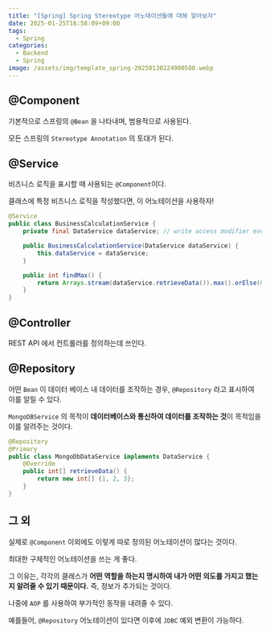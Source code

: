 ```yaml
---
title: "[Spring] Spring Stereotype 어노테이션들에 대해 알아보자"
date: 2025-01-25T16:58:09+09:00
tags:
  - Spring
categories:
  - Backend
  - Spring
image: /assets/img/template_spring-20250130224900580.webp
---
```

<!-- truncate -->

## @Component

기본적으로 스프링의 `@Bean` 을 나타내며, 범용적으로 사용된다.

모든 스프링의 `Stereotype Annotation` 의 토대가 된다.
## @Service

비즈니스 로직을 표시할 때 사용되는 `@Component`이다.

클래스에 특정 비즈니스 로직을 작성했다면, 이 어노테이션을 사용하자!

```java
@Service
public class BusinessCalculationService {
    private final DataService dataService; // write access modifier every time.

    public BusinessCalculationService(DataService dataService) {
        this.dataService = dataService;
    }

    public int findMax() {
        return Arrays.stream(dataService.retrieveData()).max().orElse(0);
    }
}
```

## @Controller

REST API 에서 컨트롤러를 정의하는데 쓰인다.

## @Repository

어떤 `Bean` 이 데이터 베이스 내 데이터를 조작하는 경우, `@Repository` 라고 표시하여 이를 알릴 수 있다.

`MongoDBService` 의 목적이 **데이터베이스와 통신하여 데이터를 조작하는 것**이 목적임을 이를 알려주는 것이다.

```java
@Repository
@Primary
public class MongoDbDataService implements DataService {
    @Override
    public int[] retrieveData() {
        return new int[] {1, 2, 3};
    }
}
```

## 그 외

실제로 `@Component` 이외에도 이렇게 따로 정의된 어노테이션이 많다는 것이다.

최대한 구체적인 어노테이션을 쓰는 게 좋다.

그 이유는, 각각의 클래스가 **어떤 역할을 하는지 명시하여 내가 어떤 의도를 가지고 했는지 알려줄 수 있기 때문이다.**
즉, 정보가 추가되는 것이다.

나중에 `AOP` 를 사용하여 부가적인 동작을 내려줄 수 있다.

예를들어, `@Repository` 어노테이션이 있다면 이후에 `JDBC` 예외 변환이 가능하다.

